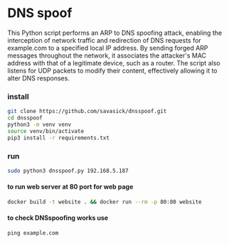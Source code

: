 # DNS spoof

This Python script performs an ARP to DNS spoofing attack, enabling the interception of network traffic and redirection of DNS requests for example.com to a specified local IP address. By sending forged ARP messages throughout the network, it associates the attacker's MAC address with that of a legitimate device, such as a router. The script also listens for UDP packets to modify their content, effectively allowing it to alter DNS responses.

### install

```bash
git clone https://github.com/savasick/dnsspoof.git
cd dnsspoof
python3 -m venv venv
source venv/bin/activate
pip3 install -r requirements.txt
```

### run

```bash
sudo python3 dnsspoof.py 192.168.5.187
```

#### to run web server at 80 port for web page

```bash
docker build -t website . && docker run --rm -p 80:80 website
```

#### to check DNSspoofing works use
```
ping example.com
```